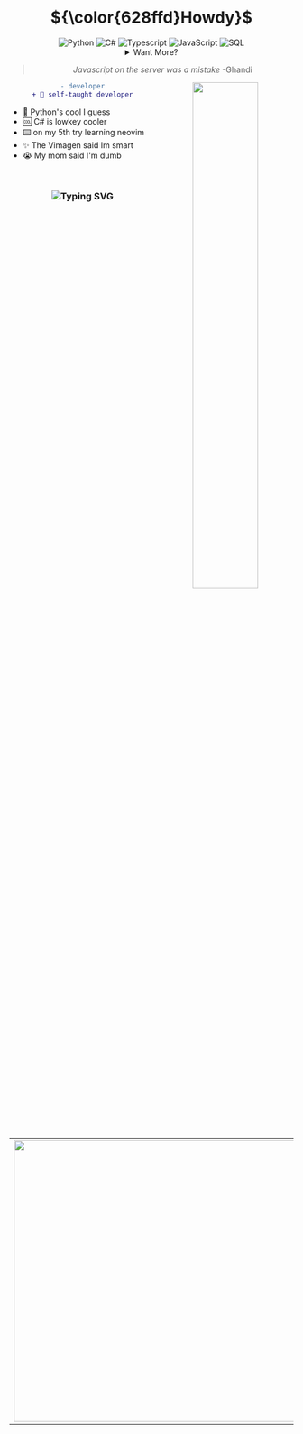<div align="center">

# ${\color{628ffd}Howdy}$

<div align="center">
    <img src="https://img.shields.io/badge/-Python-3776AB?style=flate&logo=python&logoColor=white" alt="Python">
    <img src="https://custom-icon-badges.demolab.com/badge/C%23-%23239120.svg?logo=cshrp&logoColor=white" alt="C#">
    <img src="https://img.shields.io/badge/typescript-%23007ACC.svg?style=flat&logo=typescript&logoColor=white" alt="Typescript">
    <img src="https://img.shields.io/badge/JavaScript-F7DF1E?logo=javascript&logoColor=000" alt="JavaScript">
    <img src="https://img.shields.io/badge/sqlite-%2307405e.svg?style=flat&logo=sqlite&logoColor=white" alt="SQL">
      <details>
   <summary>Want More?</summary>

   <div align="center">
    <img src="https://img.shields.io/badge/Flask-000?logo=flask&logoColor=fff" alt="Flask">
    <img src="https://img.shields.io/badge/django-%23092E20.svg?style=flat&logo=django&logoColor=white">
    <img src="https://img.shields.io/badge/Next-black?style=flat&logo=next.js&logoColor=white">
    <img src="https://img.shields.io/badge/Next-black?style=flat&logo=next.js&logoColor=white">
    <img src="https://img.shields.io/badge/DigitalOcean-%230167ff.svg?logo=digitalOcean&logoColor=white" alt="DigitalOcean">
    <img src="https://img.shields.io/badge/Godot-%23FFFFFF.svg?logo=godot-engine" alt="Godot Engine">
    <img src="https://img.shields.io/badge/figma-%23F24E1E.svg?style=flat&logo=figma&logoColor=white">
    <img src="https://img.shields.io/badge/Arc-**000000**?style=flat&logo=arc&logoColor=white">

   </div>

  </details>

<blockquote>
<em>Javascript on the server was a mistake</em> -Ghandi
</blockquote>

<img align="right" src="./crying.gif" width="48%">

<div align="center">

  ```diff
  - developer
  + 💫 self-taught developer
  ```

</div>

<div align="left">

- 🐍 Python's cool I guess
- 🆒 C# is lowkey cooler
- ⌨️ on my 5th try learning neovim
- ✨ The Vimagen said Im smart
- 😭 My mom said I'm dumb

</div>
<br>

### <div align="middle"> ![Typing SVG](https://readme-typing-svg.demolab.com?font=Fira+Code&weight=900&size=25&duration=2300&pause=2000&color=627eea&center=true&vCenter=true&random=false&width=800&height=30&lines=It+do+be+like+that...;Damn+I+Really+Need+To+Commit+More...) </div>

<div align="center">

  <table align="center">
    <tr>
      <td align="center">
        <img src="https://readme-stats-thegoldenpro.vercel.app/api?username=0x3at&hide_title=true&include_all_commits=true&show_icons=true&title_color=627eea&icon_color=ffffff&text_color=628ffd&bg_color=00000000&border_radius=20&border_color=white" width="500px"/>
      </td>
      <td align="center">
        <img src="https://readme-stats-thegoldenpro.vercel.app/api/top-langs/?username=0x3at&hide_title=true&layout=compact&langs_count=10&title_color=627eea&icon_color=627eea&text_color=628ffd&bg_color=00000000&border_radius=20&border_color=white" width="330px"/>
      </td>
    </tr>
  </table>
</div>

<br>

<div align="center">
</div>

